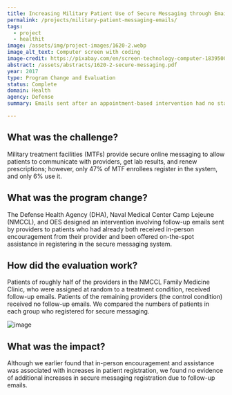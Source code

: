 ```yaml
---
title: Increasing Military Patient Use of Secure Messaging through Email Reminders
permalink: /projects/military-patient-messaging-emails/
tags: 
  - project 
  - healthit
image: /assets/img/project-images/1620-2.webp
image_alt_text: Computer screen with coding
image-credit: https://pixabay.com/en/screen-technology-computer-1839500/
abstract: /assets/abstracts/1620-2-secure-messaging.pdf
year: 2017
type: Program Change and Evaluation
status: Complete
domain: Health
agency: Defense 
summary: Emails sent after an appointment-based intervention had no statistically reliable impact on patient registration for secure messaging.

---
```

## What was the challenge?

Military treatment facilities (MTFs) provide secure online messaging to allow patients to communicate with providers, get lab results, and renew prescriptions; however, only 47% of MTF enrollees register in the system, and only 6% use it.

## What was the program change?

The Defense Health Agency (DHA), Naval Medical Center Camp Lejeune (NMCCL), and OES designed an intervention involving follow-up emails sent by providers to patients who had already both received in-person encouragement from their provider and been offered on-the-spot assistance in registering in the secure messaging system.

## How did the evaluation work?

Patients of roughly half of the providers in the NMCCL Family Medicine Clinic, who were assigned at random to a treatment condition, received follow-up emails. Patients of the remaining providers (the control condition) received no follow-up emails.  We compared the numbers of patients in each group who registered for secure messaging. 

![image]({{site.baseurl}}/assets/img/project-images/1620-2-graph.png)

## What was the impact?

Although we earlier found that in-person encouragement and assistance was associated with increases in patient registration, we found no evidence of additional increases in secure messaging registration due to follow-up emails.
